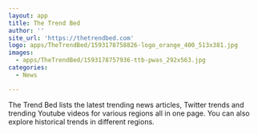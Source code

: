 ```yaml
---
layout: app
title: The Trend Bed
author: ''
site_url: 'https://thetrendbed.com'
logo: apps/TheTrendBed/1593178758826-logo_orange_400_513x381.jpg
images:
  - apps/TheTrendBed/1593178757936-ttb-pwas_292x563.jpg
categories:
  - News

---
```

The Trend Bed lists the latest trending news articles, Twitter trends and trending Youtube videos for various regions all in one page. You can also explore historical trends in different regions.
